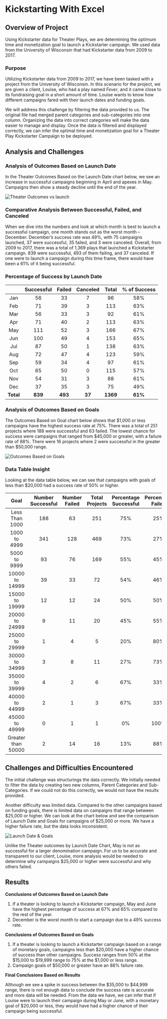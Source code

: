 # Kickstarting With Excel


## Overview of Project


Using Kickstarter data for Theater Plays, we are determining the optimum time and monetization goal to launch a Kickstarter campaign. We used data from the University of Wisconsin that had Kickstarter data from 2009 to 2017. 


### Purpose


Utilizing Kickstarter data from 2009 to 2017, we have been tasked with a project from the University of Wisconsin. In this scenario for the project, we are given a client, Louise, who had a play named _*Fever*_, and it came close to its fundraising goal in a short amount of time. Louise wants to know how different campaigns fared with their launch dates and funding goals. 


We will address this challenge by filtering the data provided to us. The original file had merged parent categories and sub-categories into one column. Organizing the data into correct categories will make the data easier to manage and display.
Once the data is filtered and displayed correctly, we can infer the optimal time and monetization goal for a Theater Play Kickstarter Campaign to be deployed.  
## Analysis and Challenges


### Analysis of Outcomes Based on Launch Date


In the Theater Outcomes Based on the Launch Date chart below, we see an increase in successful campaigns beginning in April and apexes in May. Campaigns then show a steady decline until the end of the year. 


![Theater Outcomes vs launch](https://github.com/Azrand/kickstarter-analysis/blob/main/resources/Theater_Outcomes_vs_Launch.png)

 
### Comparative Analysis Between Successful, Failed, and Canceled


When we dive into the numbers and look at which month is best to launch a successful campaign, one month stands out as the worst month – December. December’s success rate was 49%, with 75 campaigns launched, 37 were successful, 35 failed, and 3 were canceled. 
Overall, from 2009 to 2017, there was a total of 1,369 plays that launched a Kickstarter campaign. 839 were successful, 493 of them failing, and 37 canceled. If one were to launch a campaign during this time frame, there would have been a 61% of it being successful.

### Percentage of Success by Launch Date


| | Successful | Failed | Canceled | Total | % of Success |
| :---: | :---: | :---: | :---: | :---: | :---: |
| Jan |	56 | 33 |	7 |	96	| 58% |
| Feb |	71 | 39 |	3	| 113	| 63% |
| Mar |	56 | 33 |	3	| 92 | 61% |
| Apr	| 71 | 40 | 2 |	113 |63% |
| May	| 111 | 52 | 3 | 166 |67% |
| Jun	| 100 |	49 | 4 | 153 |65% |
| Jul	| 87 | 50	| 1	| 138	| 63% |
| Aug	| 72 | 47 |	4	| 123 | 59% |
| Sep	| 59 | 34 |	4	| 97 | 61% |
| Oct	| 65 | 50 |	0 | 115 | 57% |
| Nov	| 54 | 31 |	3	| 88 | 61% |
| Dec	| 37 | 35 |	3	| 75 |49% |
| **Total** | **839** | **493** | **37** | **1369** | **61%** |

### Analysis of Outcomes Based on Goals


The Outcomes Based on Goal chart below shows that $1,000 or less campaigns have the highest success rate at 75%. There was a total of 251 projects where 188 were successful and 63 failed. The lowest chance for success were campaigns that ranged from $45,000 or greater, with a failure rate of 88%. There were 16 projects where 2 were successful in the greater than $50,000 range.  
 

![Outcomes Based on Goals](https://github.com/Azrand/kickstarter-analysis/blob/main/resources/Outcomes_vs_Goals.png)

### Data Table Insight


Looking at the data table below, we can see that campaigns with goals of less than $20,000 had a success rate of 50% or higher. 


|Goal|Number Successful|Number Failed|Total Projects|	Percentage Successful|Percentage Failed|
| :---: | :---: | :---: | :---: | :---: | :---: |
|Less Than 1000|	188|	63		|251	|75%	|25%|	
|1000 to 4999|	341|	128	|469|	73%	|27%	|
|5000 to 9999|	93|	76		|169|	55%	|45%	|
|10000 to 14999|	39|	33	|72	|54%	|46%	|
|15000 to 19999|	12|	12	|24	|50%	|50%	|
|20000 to 24999|	9	|11	|	20	|45%|	55%|
|25000 to 29999|	1	|4	|5	|20%	|80%	|
|30000 to 34999|	3|	8		|11	|27%	|73%	|
|35000 to 39999|	4|	2		|6	|67%	|33%	|
|40000 to 44999|	2|	1		|3	|67%|	33%|
|45000 to 49999|	0	|1	|	1	|0%	|100%	|
|Greater than 50000|	2|	14	|	16|	13%|	88%	|


## Challenges and Difficulties Encountered


The initial challenge was structurings the data correctly. We initially needed to filter the data by creating two new columns, Parent Categories and Sub-Categories. If we could not do this correctly, we would not have the results provided.
 
Another difficulty was limited data. Compared to the other campaigns based on funding goals, there is limited data on campaigns that range between $25,000 or higher. We can look at the chart below and see the comparison of Launch Date and Goals for campaigns of $25,000 or more. We have a higher failure rate, but the data looks inconsistent. 


![Launch Date & Goals](https://github.com/Azrand/kickstarter-analysis/blob/main/resources/Launch_Date_and_Goals.png)

Unlike the Theater outcomes by Launch Date Chart, May is not as successful for a larger denomination campaign. For us to be accurate and transparent to our client, Louise, more analysis would be needed to determine why campaigns $25,000 or higher were successful and why others failed.
 
## Results


**Conclusions of Outcomes Based on Launch Date**


1.	If a theater is looking to launch a Kickstarter campaign, May and June have the highest percentage of success at 67% and 65% compared to the rest of the year. 
2.	December is the worst month to start a campaign due to a 49% success rate. 


**Conclusions of Outcomes Based on Goals**


1.	If a theater is looking to launch a Kickstarter campaign based on a range of monetary goals, campaigns less than $20,000 have a higher chance of success than other campaigns. Success ranges from 50% at the $15,000 to $19,999 range to 75% at the $1,000 or less range.
2.	Campaign goals of $50,000 or greater have an 88% failure rate.


**Final Conclusions Based on Results**


Although we see a spike in success between the $35,000 to $44,999 range, there is not enough data to conclude the success rate is accurate and more data will be needed. From the data we have, we can infer that if Louise were to launch their campaign during May or June, with a monetary goal of $20,000 or less, they would have had a higher chance of their campaign being successful. 



